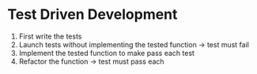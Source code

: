 # Test Driven Development

1. First write the tests
2. Launch tests without implementing the tested function -> test must fail
3. Implement the tested function to make pass each test
4. Refactor the function -> test must pass each